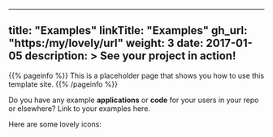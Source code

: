 
---
title: "Examples"
linkTitle: "Examples"
gh_url: "https:/my/lovely/url"
weight: 3
date: 2017-01-05
description: >
  See your project in action!
---

{{% pageinfo %}}
This is a placeholder page that shows you how to use this template site.
{{% /pageinfo %}}

Do you have any example **applications** or **code** for your users in your repo or elsewhere? Link to your examples here.

Here are some lovely icons:
  <i class="fas fa-handshake"></i> 
  <i class="fas fa-handshake-slash"></i> 
